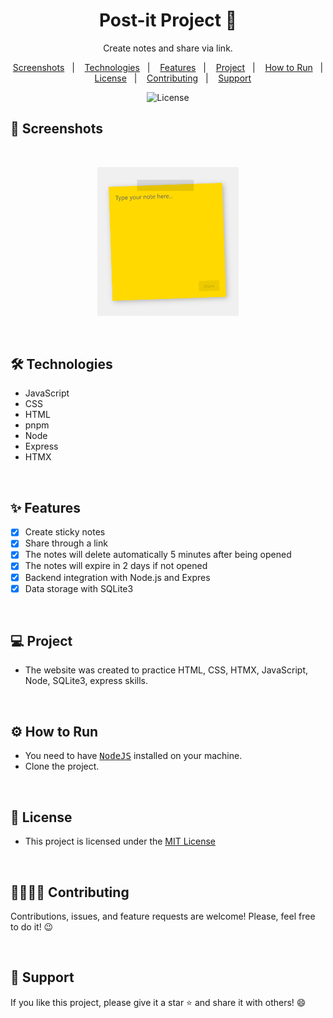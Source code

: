 <h1 align="center"> Post-it Project 📝 </h1> 

<p align="center">Create notes and share via link.</p>

<p align="center">  
  <a href="#-screenshots">Screenshots</a>&nbsp;&nbsp;&nbsp;|&nbsp;&nbsp;&nbsp;
  <a href="#-technologies">Technologies</a>&nbsp;&nbsp;&nbsp;|&nbsp;&nbsp;&nbsp;
  <a href="#-features">Features</a>&nbsp;&nbsp;&nbsp;|&nbsp;&nbsp;&nbsp;
  <a href="#-project">Project</a>&nbsp;&nbsp;&nbsp;|&nbsp;&nbsp;&nbsp;
  <a href="#-how-to-run">How to Run</a>&nbsp;&nbsp;&nbsp;|&nbsp;&nbsp;&nbsp;
  <a href="#-license">License</a>&nbsp;&nbsp;&nbsp;|&nbsp;&nbsp;&nbsp;
  <a href="#-contributing">Contributing</a>&nbsp;&nbsp;&nbsp;|&nbsp;&nbsp;&nbsp;
  <a href="#support">Support</a>  
</p>

<p align="center">
  <img alt="License" src="https://img.shields.io/static/v1?label=license&message=MIT&color=c920c9&labelColor=000000">
</p>

## 📸 Screenshots

<br>

<p align="center">
  <img alt="Imagem do Projeto" src=".github/imagem-do-projeto.png" width="45%">
</p>

<br>

## 🛠 Technologies

- JavaScript
- CSS
- HTML
- pnpm
- Node
- Express
- HTMX

<br>

## ✨ Features

- [X] Create sticky notes
- [X] Share through a link
- [X] The notes will delete automatically 5 minutes after being opened
- [X] The notes will expire in 2 days if not opened
- [X] Backend integration with Node.js and Expres
- [X] Data storage with SQLite3

<br>

## 💻 Project

- The website was created to practice HTML, CSS, HTMX, JavaScript, Node, SQLite3, express skills.

<br>

## ⚙ How to Run

- You need to have <kbd>[NodeJS](https://nodejs.org/en/download/)</kbd> installed on your machine.
- Clone the project.


<br>

## 📜 License

* This project is licensed under the [MIT License](https://choosealicense.com/licenses/mit/)

<br>

## 🫱🏻‍🫲🏻 Contributing
<p> Contributions, issues, and feature requests are welcome! Please, feel free to do it! 😉 </p>

<br>

## 🌟 Support
<p> If you like this project, please give it a star ⭐ and share it with others! 😄 </p>

